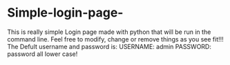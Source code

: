 # Simple-login-page-
This is really simple Login page made with python that will be run in the command line. Feel free to modify, change or remove things as you see fit!!!
The Defult username and password is:
USERNAME: admin 
PASSWORD: password
all lower case!
